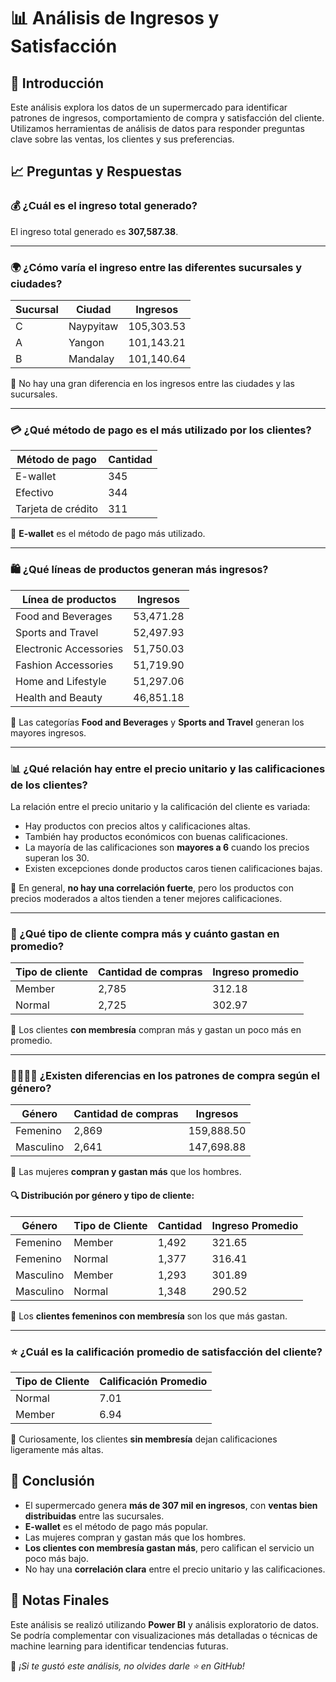 # 📊 Análisis de Ingresos y Satisfacción

## 📌 Introducción
Este análisis explora los datos de un supermercado para identificar patrones de ingresos, comportamiento de compra y satisfacción del cliente. Utilizamos herramientas de análisis de datos para responder preguntas clave sobre las ventas, los clientes y sus preferencias.

## 📈 Preguntas y Respuestas

### 💰 ¿Cuál es el ingreso total generado?
El ingreso total generado es **307,587.38**.

---

### 🌍 ¿Cómo varía el ingreso entre las diferentes sucursales y ciudades?
| Sucursal | Ciudad      | Ingresos  |
|----------|------------|------------|
| C        | Naypyitaw  | 105,303.53 |
| A        | Yangon     | 101,143.21 |
| B        | Mandalay   | 101,140.64 |

🔹 No hay una gran diferencia en los ingresos entre las ciudades y las sucursales.

---

### 💳 ¿Qué método de pago es el más utilizado por los clientes?
| Método de pago  | Cantidad |
|----------------|---------|
| E-wallet      | 345     |
| Efectivo      | 344     |
| Tarjeta de crédito | 311 |

🔹 **E-wallet** es el método de pago más utilizado.

---

### 🛍️ ¿Qué líneas de productos generan más ingresos?
| Línea de productos       | Ingresos  |
|--------------------------|------------|
| Food and Beverages       | 53,471.28  |
| Sports and Travel        | 52,497.93  |
| Electronic Accessories   | 51,750.03  |
| Fashion Accessories      | 51,719.90  |
| Home and Lifestyle       | 51,297.06  |
| Health and Beauty        | 46,851.18  |

🔹 Las categorías **Food and Beverages** y **Sports and Travel** generan los mayores ingresos.

---

### 📊 ¿Qué relación hay entre el precio unitario y las calificaciones de los clientes?
La relación entre el precio unitario y la calificación del cliente es variada:
- Hay productos con precios altos y calificaciones altas.
- También hay productos económicos con buenas calificaciones.
- La mayoría de las calificaciones son **mayores a 6** cuando los precios superan los 30.
- Existen excepciones donde productos caros tienen calificaciones bajas.

🔹 En general, **no hay una correlación fuerte**, pero los productos con precios moderados a altos tienden a tener mejores calificaciones.

---

### 👥 ¿Qué tipo de cliente compra más y cuánto gastan en promedio?
| Tipo de cliente | Cantidad de compras | Ingreso promedio |
|----------------|--------------------|----------------|
| Member        | 2,785               | 312.18        |
| Normal        | 2,725               | 302.97        |

🔹 Los clientes **con membresía** compran más y gastan un poco más en promedio.

---

### 👨‍👩‍👧‍👦 ¿Existen diferencias en los patrones de compra según el género?
| Género | Cantidad de compras | Ingresos |
|--------|--------------------|------------|
| Femenino | 2,869              | 159,888.50 |
| Masculino | 2,641              | 147,698.88 |

🔹 Las mujeres **compran y gastan más** que los hombres.

#### 🔍 Distribución por género y tipo de cliente:
| Género  | Tipo de Cliente | Cantidad | Ingreso Promedio |
|---------|----------------|----------|------------------|
| Femenino | Member        | 1,492    | 321.65          |
| Femenino | Normal        | 1,377    | 316.41          |
| Masculino | Member       | 1,293    | 301.89          |
| Masculino | Normal       | 1,348    | 290.52          |

🔹 Los **clientes femeninos con membresía** son los que más gastan.

---

### ⭐ ¿Cuál es la calificación promedio de satisfacción del cliente?
| Tipo de Cliente | Calificación Promedio |
|----------------|--------------------|
| Normal        | 7.01               |
| Member        | 6.94               |

🔹 Curiosamente, los clientes **sin membresía** dejan calificaciones ligeramente más altas.

## 🏁 Conclusión
- El supermercado genera **más de 307 mil en ingresos**, con **ventas bien distribuidas** entre las sucursales.
- **E-wallet** es el método de pago más popular.
- Las mujeres compran y gastan más que los hombres.
- **Los clientes con membresía gastan más**, pero califican el servicio un poco más bajo.
- No hay una **correlación clara** entre el precio unitario y las calificaciones.

## 🚀 Notas Finales
Este análisis se realizó utilizando **Power BI** y análisis exploratorio de datos. Se podría complementar con visualizaciones más detalladas o técnicas de machine learning para identificar tendencias futuras.

📌 *¡Si te gustó este análisis, no olvides darle ⭐ en GitHub!*
